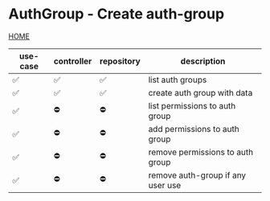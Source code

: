 # AuthGroup - Create auth-group

[HOME](../../README.md)

| use-case | controller | repository | description                       |
| -------- | ---------- | ---------- | --------------------------------- |
| ✅       | ✅         | ✅         | list auth groups                  |
| ✅       | ✅         | ✅         | create auth group with data       |
| ✅       | ⛔️        | ⛔️        | list permissions to auth group    |
| ✅       | ⛔️        | ⛔️        | add permissions to auth group     |
| ✅       | ⛔️        | ⛔️        | remove permissions to auth group  |
| ✅       | ⛔️        | ⛔️        | remove auth-group if any user use |
